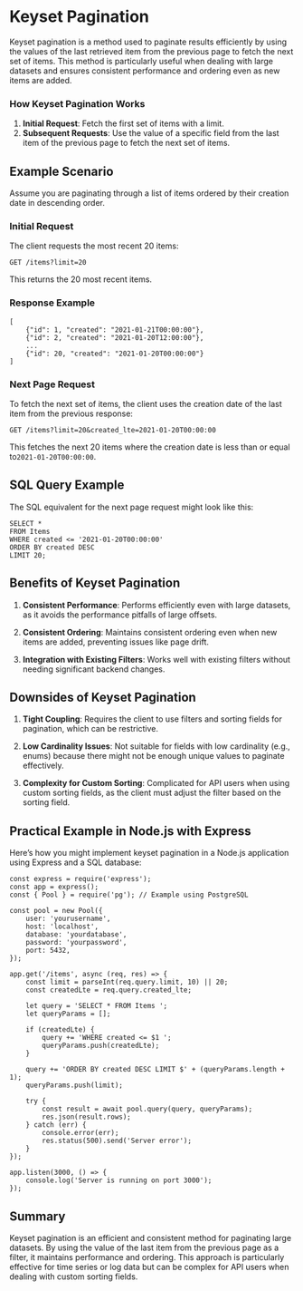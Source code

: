 # Keyset Pagination

Keyset pagination is a method used to paginate results efficiently by using the values of the last retrieved item from the previous page to fetch the next set of items. This method is particularly useful when dealing with large datasets and ensures consistent performance and ordering even as new items are added.

### How Keyset Pagination Works

  1. __Initial Request__: Fetch the first set of items with a limit.
  2. __Subsequent Requests__: Use the value of a specific field from the last item of the previous page to fetch the next set of items.

## Example Scenario

Assume you are paginating through a list of items ordered by their creation date in descending order.

### Initial Request

The client requests the most recent 20 items:

    GET /items?limit=20

This returns the 20 most recent items.

### Response Example

    [
        {"id": 1, "created": "2021-01-21T00:00:00"},
        {"id": 2, "created": "2021-01-20T12:00:00"},
        ...
        {"id": 20, "created": "2021-01-20T00:00:00"}
    ]

### Next Page Request

To fetch the next set of items, the client uses the creation date of the last item from the previous response:

    GET /items?limit=20&created_lte=2021-01-20T00:00:00

This fetches the next 20 items where the creation date is less than or equal to`2021-01-20T00:00:00`.

## SQL Query Example

The SQL equivalent for the next page request might look like this:

    SELECT *
    FROM Items
    WHERE created <= '2021-01-20T00:00:00'
    ORDER BY created DESC
    LIMIT 20;

## Benefits of Keyset Pagination

  1. __Consistent Performance__: Performs efficiently even with large datasets, as it avoids the performance pitfalls of large offsets.

  2. __Consistent Ordering__: Maintains consistent ordering even when new items are added, preventing issues like page drift.

  3. __Integration with Existing Filters__: Works well with existing filters without needing significant backend changes.

## Downsides of Keyset Pagination

  1. __Tight Coupling__: Requires the client to use filters and sorting fields for pagination, which can be restrictive.

  2. __Low Cardinality Issues__: Not suitable for fields with low cardinality (e.g., enums) because there might not be enough unique values to paginate effectively.

  3. __Complexity for Custom Sorting__: Complicated for API users when using custom sorting fields, as the client must adjust the filter based on the sorting field.

## Practical Example in Node.js with Express

Here’s how you might implement keyset pagination in a Node.js application using Express and a SQL database:

    const express = require('express');
    const app = express();
    const { Pool } = require('pg'); // Example using PostgreSQL

    const pool = new Pool({
        user: 'yourusername',
        host: 'localhost',
        database: 'yourdatabase',
        password: 'yourpassword',
        port: 5432,
    });

    app.get('/items', async (req, res) => {
        const limit = parseInt(req.query.limit, 10) || 20;
        const createdLte = req.query.created_lte;

        let query = 'SELECT * FROM Items ';
        let queryParams = [];

        if (createdLte) {
            query += 'WHERE created <= $1 ';
            queryParams.push(createdLte);
        }

        query += 'ORDER BY created DESC LIMIT $' + (queryParams.length + 1);
        queryParams.push(limit);

        try {
            const result = await pool.query(query, queryParams);
            res.json(result.rows);
        } catch (err) {
            console.error(err);
            res.status(500).send('Server error');
        }
    });

    app.listen(3000, () => {
        console.log('Server is running on port 3000');
    });

## Summary

Keyset pagination is an efficient and consistent method for paginating large datasets. By using the value of the last item from the previous page as a filter, it maintains performance and ordering. This approach is particularly effective for time series or log data but can be complex for API users when dealing with custom sorting fields.
